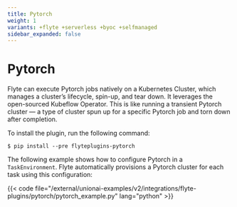 ```yaml
---
title: Pytorch
weight: 1
variants: +flyte +serverless +byoc +selfmanaged
sidebar_expanded: false
---
```

# Pytorch

Flyte can execute Pytorch jobs natively on a Kubernetes Cluster,
which manages a cluster’s lifecycle, spin-up, and tear down.
It leverages the open-sourced Kubeflow Operator.
This is like running a transient Pytorch cluster — a type of cluster
spun up for a specific Pytorch job and torn down after completion.


To install the plugin, run the following command:

```shell
$ pip install --pre flyteplugins-pytorch
```

The following example shows how to configure Pytorch in a `TaskEnvironment`. Flyte automatically provisions a Pytorch cluster for each task using this configuration:

{{< code file="/external/unionai-examples/v2/integrations/flyte-plugins/pytorch/pytorch_example.py" lang="python" >}}